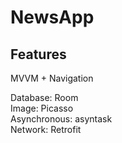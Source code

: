 # NewsApp

## Features

MVVM + Navigation   

Database: Room  
Image: Picasso  
Asynchronous: asyntask  
Network: Retrofit  

